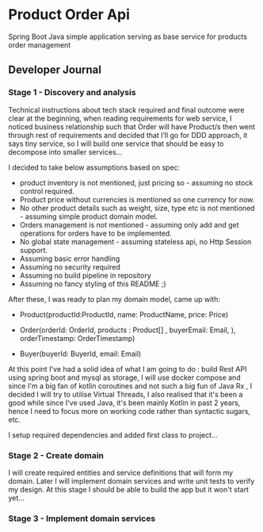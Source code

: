 # Product Order Api
Spring Boot Java simple application serving as base service for products order management

## Developer Journal
### Stage 1 - Discovery and analysis  
Technical instructions about tech stack required and final outcome were clear at the beginning, 
when reading requirements for web service,  I noticed business relationship such that Order will have Product/s 
then went through rest of requirements and decided that I’ll go for DDD approach, it says tiny service, so 
I will build one service that should be easy to decompose into smaller services... 

I decided to take below assumptions based on spec:
- product inventory is not mentioned, just pricing so - assuming no stock control required.
- Product price without currencies  is mentioned so one currency for now.
- No other product details such as weight, size, type etc is not mentioned - assuming simple product domain model.
- Orders management is not mentioned - assuming only add and get operations for orders have to be implemented.
- No global state management - assuming stateless api, no Http Session support.
- Assuming basic error handling 
- Assuming no security required
- Assuming no build pipeline in repository
- Assuming no fancy styling of this README ;)  

After these, I was ready to plan my domain model, came up with:

- Product(productId:ProductId, name: ProductName, price: Price)

- Order(orderId: OrderId, products : Product[] , buyerEmail: Email, ), orderTimestamp: OrderTimestamp)

- Buyer(buyerId: BuyerId, email: Email)

At this point I've had a solid idea of what I am going to do : 
build Rest API using spring boot and mysql as storage, I will use docker compose and since I'm a big fan of kotlin coroutines 
and not such a big fun of Java Rx , I decided I will try to utilise Virtual Threads,
I also realised that it's been a good while since
I've used Java, it's been mainly Kotlin in past 2 years, 
hence I need to focus more on working code rather than syntactic sugars, etc.

I setup required dependencies and added first class to project... 

### Stage 2 - Create domain 

I will create required entities and service definitions that will form my domain. 
Later I will implement domain services and write unit tests to verify my design.
At this stage I should be able to build the app but it won't start yet...

### Stage 3 - Implement domain services 











